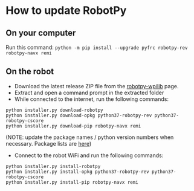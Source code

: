 # How to update RobotPy

## On your computer

Run this command: `python -m pip install --upgrade pyfrc robotpy-rev robotpy-navx remi`

## On the robot

- Download the latest release ZIP file from the [robotpy-wpilib](https://github.com/robotpy/robotpy-wpilib/releases) page.
- Extract and open a command prompt in the extracted folder
- While connected to the internet, run the following commands:

```
python installer.py download-robotpy
python installer.py download-opkg python37-robotpy-rev python37-robotpy-cscore
python installer.py download-pip robotpy-navx remi
```

(NOTE: update the package names / python version numbers when necessary. Package lists are [here](https://www.tortall.net/~robotpy/feeds/))

- Connect to the robot WiFi and run the following commands:

```
python installer.py install-robotpy
python installer.py install-opkg python37-robotpy-rev python37-robotpy-cscore
python installer.py install-pip robotpy-navx remi
```
